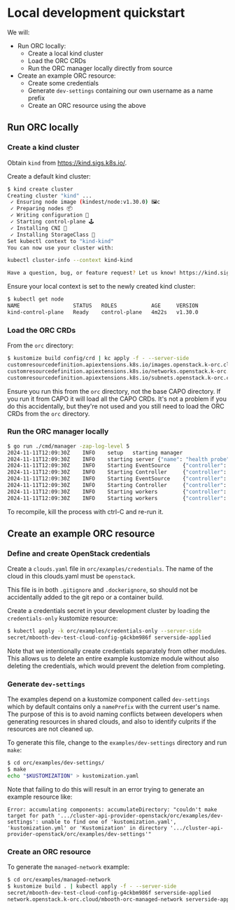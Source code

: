 # Local development quickstart

We will:
* Run ORC locally:
  * Create a local kind cluster
  * Load the ORC CRDs
  * Run the ORC manager locally directly from source
* Create an example ORC resource:
  * Create some credentials
  * Generate `dev-settings` containing our own username as a name prefix
  * Create an ORC resource using the above

## Run ORC locally

### Create a kind cluster

Obtain `kind` from https://kind.sigs.k8s.io/.

Create a default kind cluster:
```bash
$ kind create cluster
Creating cluster "kind" ...
 ✓ Ensuring node image (kindest/node:v1.30.0) 🖼c
 ✓ Preparing nodes 📦
 ✓ Writing configuration 📜
 ✓ Starting control-plane 🕹️ 
 ✓ Installing CNI 🔌
 ✓ Installing StorageClass 💾
Set kubectl context to "kind-kind"
You can now use your cluster with:

kubectl cluster-info --context kind-kind

Have a question, bug, or feature request? Let us know! https://kind.sigs.k8s.io/#community 🙂
```

Ensure your local context is set to the newly created kind cluster:
```bash
$ kubectl get node
NAME                 STATUS   ROLES           AGE     VERSION
kind-control-plane   Ready    control-plane   4m22s   v1.30.0
```

### Load the ORC CRDs

From the `orc` directory:
```bash
$ kustomize build config/crd | kc apply -f - --server-side
customresourcedefinition.apiextensions.k8s.io/images.openstack.k-orc.cloud serverside-applied
customresourcedefinition.apiextensions.k8s.io/networks.openstack.k-orc.cloud serverside-applied
customresourcedefinition.apiextensions.k8s.io/subnets.openstack.k-orc.cloud serverside-applied
```

Ensure you run this from the `orc` directory, not the base CAPO directory. If you run it from CAPO it will load all the CAPO CRDs. It's not a problem if you do this accidentally, but they're not used and you still need to load the ORC CRDs from the `orc` directory.

### Run the ORC manager locally

```bash
$ go run ./cmd/manager -zap-log-level 5
2024-11-11T12:09:30Z    INFO    setup   starting manager
2024-11-11T12:09:30Z    INFO    starting server {"name": "health probe", "addr": "[::]:8081"}
2024-11-11T12:09:30Z    INFO    Starting EventSource    {"controller": "network", "controllerGroup": "openstack.k-orc.cloud", "controllerKind": "Network", "source": "kind source: *v1alpha1.Network"}
2024-11-11T12:09:30Z    INFO    Starting Controller     {"controller": "network", "controllerGroup": "openstack.k-orc.cloud", "controllerKind": "Network"}
2024-11-11T12:09:30Z    INFO    Starting EventSource    {"controller": "image", "controllerGroup": "openstack.k-orc.cloud", "controllerKind": "Image", "source": "kind source: *v1alpha1.Image"}
2024-11-11T12:09:30Z    INFO    Starting Controller     {"controller": "image", "controllerGroup": "openstack.k-orc.cloud", "controllerKind": "Image"}
2024-11-11T12:09:30Z    INFO    Starting workers        {"controller": "image", "controllerGroup": "openstack.k-orc.cloud", "controllerKind": "Image", "worker count": 1}
2024-11-11T12:09:30Z    INFO    Starting workers        {"controller": "network", "controllerGroup": "openstack.k-orc.cloud", "controllerKind": "Network", "worker count": 1}
```

To recompile, kill the process with ctrl-C and re-run it.

## Create an example ORC resource

### Define and create OpenStack credentials

Create a `clouds.yaml` file in `orc/examples/credentials`. The name of the cloud in this clouds.yaml must be `openstack`.

This file is in both `.gitignore` and `.dockerignore`, so should not be accidentally added to the git repo or a container build.

Create a credentials secret in your development cluster by loading the
`credentials-only` kustomize resource:

```bash
$ kubectl apply -k orc/examples/credentials-only --server-side
secret/mbooth-dev-test-cloud-config-g4ckbm986f serverside-applied
```

Note that we intentionally create credentials separately from other modules.
This allows us to delete an entire example kustomize module without also
deleting the credentials, which would prevent the deletion from completing.

### Generate `dev-settings`

The examples depend on a kustomize component called `dev-settings` which by default contains only a `namePrefix` with the current user's name. The purpose of this is to avoid naming conflicts between developers when generating resources in shared clouds, and also to identify culprits if the resources are not cleaned up.

To generate this file, change to the `examples/dev-settings` directory and run `make`:
```bash
$ cd orc/examples/dev-settings/
$ make
echo "$KUSTOMIZATION" > kustomization.yaml
```

Note that failing to do this will result in an error trying to generate an example resource like:
```
Error: accumulating components: accumulateDirectory: "couldn't make target for path '.../cluster-api-provider-openstack/orc/examples/dev-settings': unable to find one of 'kustomization.yaml', 'kustomization.yml' or 'Kustomization' in directory '.../cluster-api-provider-openstack/orc/examples/dev-settings'"
```

### Create an ORC resource

To generate the `managed-network` example:
```bash
$ cd orc/examples/managed-network
$ kustomize build . | kubectl apply -f - --server-side
secret/mbooth-dev-test-cloud-config-g4ckbm986f serverside-applied
network.openstack.k-orc.cloud/mbooth-orc-managed-network serverside-applied
```
